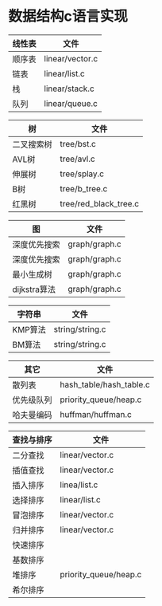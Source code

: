 # 数据结构c语言实现


|线性表|文件|
|-|-|	
|顺序表|linear/vector.c|
|链表|linear/list.c|
|栈|linear/stack.c|
|队列|linear/queue.c|


|树|文件|
|-|-|	
|二叉搜索树|tree/bst.c|
|AVL树|tree/avl.c|
|伸展树|tree/splay.c|
|B树|tree/b_tree.c|
|红黑树|tree/red_black_tree.c|


|图|文件|
|-|-|	
|深度优先搜索|graph/graph.c|
|深度优先搜索|graph/graph.c|
|最小生成树|graph/graph.c|
|dijkstra算法|graph/graph.c|


|字符串|文件|
|-|-|	
|KMP算法|string/string.c|
|BM算法|string/string.c|


|其它|文件|
|-|-|	
|散列表|hash_table/hash_table.c|
|优先级队列|priority_queue/heap.c|
|哈夫曼编码|huffman/huffman.c|


|查找与排序|文件|
|-|-|	
|二分查找|linear/vector.c|
|插值查找|linear/vector.c|
|插入排序|linea/list.c|
|选择排序|linear/list.c|
|冒泡排序|linear/vector.c|
|归并排序|linear/vector.c|
|快速排序||
|基数排序||
|堆排序|priority_queue/heap.c|
|希尔排序||	







